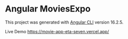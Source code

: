 # Angular MoviesExpo

This project was generated with [Angular CLI](https://github.com/angular/angular-cli) version 16.2.5.

Live Demo https://movie-app-eta-seven.vercel.app/

